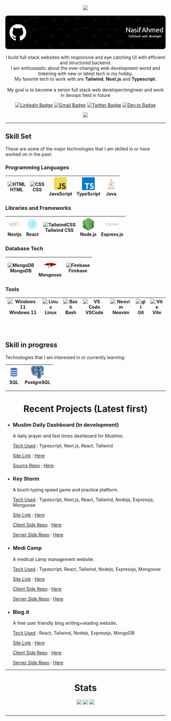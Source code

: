 <p align="center">
  <!-- Typing SVG by DenverCoder1 - https://github.com/DenverCoder1/readme-typing-svg -->
  <a href="https://github.com/DenverCoder1/readme-typing-svg">
    <img src="https://readme-typing-svg.demolab.com/?lines=Welcome%20to%20my%20github%20profile&font=Fira%20Code&center=true&width=440&height=45&color=f75c7e&vCenter=true&pause=1000&size=22" /></a>
</p>

![Header](./images/banner.png)

<p align="center">
  I build full-stack websites with responsive and eye catching UI with efficient and structured backend. <br> I am enthusiastic about the ever-changing web development world and tinkering with new or latest tech is my hobby.<br> 
  My favorite tech to work with are <b>Tailwind</b>, <b>Next.js</b> and <b>Typescript</b>. <br>
  <br>
  My goal is to become a senior full stack web developer/engineer and work in devops field in future 
</p>

<div align="center">
  
  [![Linkedin Badge](https://img.shields.io/badge/-nasif2ahmed-0077b5?style=flat-square&logo=Linkedin&logoColor=white&link=https://www.linkedin.com/in/nasif2ahmed/)](https://www.linkedin.com/in/nasif2ahmed/)
  [![Gmail Badge](https://img.shields.io/badge/-nasif2ahmed@gmail.com-c14438?style=flat-square&logo=Gmail&logoColor=white&link=mailto:nasif2ahmed@gmail.com)](mailto:nasif2ahmed@gmail.com)
  [![Twitter Badge](https://img.shields.io/badge/-@nasif2ahmed-1DA1F2?style=flat-square&logo=Twitter&logoColor=white&link=https://www.twitter.com/nasif2ahmed)](https://www.twitter.com/nasif2ahmed)
  [![Dev.to Badge](https://img.shields.io/badge/-@nasif2ahmed-FFFFFF?style=flat-square&logo=Dev.to&logoColor=black&link=https://dev.to/nasif2ahmed)](https://dev.to/nasif2ahmed)
</div>
<div align="center">

![](https://komarev.com/ghpvc/?username=NasifAhmed&label=Profile%20Visits&color=blue&style=for-the-badge)

</div>

<hr>

## Skill Set

These are some of the major technologies that I am skilled in or have worked on in the past:

### **Programming Languages**

| <img alt="HTML" title="HTML" width="40px" src="https://user-images.githubusercontent.com/25181517/192158954-f88b5814-d510-4564-b285-dff7d6400dad.png"><br><span>HTML</span> | <img alt="CSS" title="CSS" width="40px" src="https://user-images.githubusercontent.com/25181517/183898674-75a4a1b1-f960-4ea9-abcb-637170a00a75.png"><br><span>CSS</span> | <img alt="JS" title="JavaScript" width="40px" src="https://raw.githubusercontent.com/github/explore/master/topics/javascript/javascript.png"><br><span>JavaScript</span> | <img alt="Typescript" title="Typescript" width="40px" src="https://raw.githubusercontent.com/github/explore/main/topics/typescript/typescript.png"><br><span>TypeScript</span> | <img title="Java" alt="Java" width="40px" src="https://raw.githubusercontent.com/github/explore/master/topics/java/java.png" /><br><span>Java</span> |
| --------------------------------------------------------------------------------------------------------------------------------------------------------------------------- | ------------------------------------------------------------------------------------------------------------------------------------------------------------------------ | ------------------------------------------------------------------------------------------------------------------------------------------------------------------------ | ------------------------------------------------------------------------------------------------------------------------------------------------------------------------------ | ---------------------------------------------------------------------------------------------------------------------------------------------------- |

### **Libraries and Frameworks**

| <img title="Next.js" alt="Next.js" width="40px" src="https://raw.githubusercontent.com/github/explore/master/topics/nextjs/nextjs.png"><br><span>Nextjs</span> | <img title="React" alt="React" width="40px" src="https://raw.githubusercontent.com/github/explore/master/topics/react/react.png"><br><span>React</span> | <img title="TailwindCSS" alt="TailwindCSS" width="40px" src="https://user-images.githubusercontent.com/25181517/202896760-337261ed-ee92-4979-84c4-d4b829c7355d.png"><br><span>Tailwind CSS</span> | <img title="NodeJS" alt="NodeJS" width="40px" src="https://raw.githubusercontent.com/github/explore/master/topics/nodejs/nodejs.png"><br><span>Node.js</span> | <img title="NodeJS" alt="NodeJS" width="40px" src="https://raw.githubusercontent.com/github/explore/master/topics/express/express.png"><br><span>Express.js</span> |
| -------------------------------------------------------------------------------------------------------------------------------------------------------------- | ------------------------------------------------------------------------------------------------------------------------------------------------------- | ------------------------------------------------------------------------------------------------------------------------------------------------------------------------------------------------- | ------------------------------------------------------------------------------------------------------------------------------------------------------------- | ------------------------------------------------------------------------------------------------------------------------------------------------------------------ |

### **Database Tech**

| <img title="MongoDB" alt="MongoDB" width="40px" src="https://user-images.githubusercontent.com/25181517/182884177-d48a8579-2cd0-447a-b9a6-ffc7cb02560e.png"><br><span>MongoDB</span> | <img title="NodeJS" alt="NodeJS" width="40px" src="https://raw.githubusercontent.com/github/explore/master/topics/mongoose/mongoose.png"><br><span>Mongoose</span> | <img title="Firebase" alt="Firebase" width="40px" src="https://user-images.githubusercontent.com/25181517/189716855-2c69ca7a-5149-4647-936d-780610911353.png"><br><span>Firebase</span> |
| ------------------------------------------------------------------------------------------------------------------------------------------------------------------------------------ | ------------------------------------------------------------------------------------------------------------------------------------------------------------------ | --------------------------------------------------------------------------------------------------------------------------------------------------------------------------------------- |

### **Tools**

| <img title="Windows 11" alt="Windows 11" width="40px" src="https://upload.wikimedia.org/wikipedia/commons/8/87/Windows_logo_-_2021.svg"><br><span>Windows 11</span> | <img title="Linux" alt="Linux" width="40px" src="https://upload.wikimedia.org/wikipedia/commons/3/35/Tux.svg"><br><span>Linux</span> | <img title="Bash" alt="Bash" width="40px" src="https://upload.wikimedia.org/wikipedia/commons/4/4b/Bash_Logo_Colored.svg"><br><span>Bash</span> | <img title="VS Code" alt="VS Code" width="40px" src="https://img.icons8.com/fluent/48/000000/visual-studio-code-2019.png"><br><span>VSCode</span> | <img title="Neovim" alt="Neovim" width="30px" src="https://github.com/marwin1991/profile-technology-icons/assets/136815194/b113a23c-5c04-45aa-819c-bd04e8ac2a37"><br><span>Neovim</span> | <img title="git" alt="git" width="40px" src="https://user-images.githubusercontent.com/25181517/192108372-f71d70ac-7ae6-4c0d-8395-51d8870c2ef0.png"><br><span>Git</span> | <img title="Vite" alt="Vite" width="40px" src="https://github.com/marwin1991/profile-technology-icons/assets/62091613/b40892ef-efb8-4b0e-a6b5-d1cfc2f3fc35"><br><span>Vite</span> |
| ------------------------------------------------------------------------------------------------------------------------------------------------------------------- | ------------------------------------------------------------------------------------------------------------------------------------ | ----------------------------------------------------------------------------------------------------------------------------------------------- | ------------------------------------------------------------------------------------------------------------------------------------------------- | ---------------------------------------------------------------------------------------------------------------------------------------------------------------------------------------- | ------------------------------------------------------------------------------------------------------------------------------------------------------------------------ | --------------------------------------------------------------------------------------------------------------------------------------------------------------------------------- |

<br>
<br>

## **Skill in progress**

Technologies that I am interested in or currently learning:

| <img title="SQL" alt="SQL" width="40px" src="https://raw.githubusercontent.com/github/explore/master/topics/sql/sql.png"><br><span>SQL</span> | <img title="PostgreSQL" alt="PostgreSQL" width="40px" src="https://raw.githubusercontent.com/github/explore/master/topics/postgresql/postgresql.png"><br><span>PostgreSQL</span> |
| --------------------------------------------------------------------------------------------------------------------------------------------- | -------------------------------------------------------------------------------------------------------------------------------------------------------------------------------- |

<hr>
<h1 align="center">Recent Projects (Latest first)</h1>
<ul>
<li>
<h3> Muslim Daily Dashboard (In development)</h3>
<p>A daily prayer and fast times dashboard for Muslims.</p>
<p><ins>Tech Used</ins> : Typescript, Next.js, React, Tailwind</p>
<p><ins>Site Link</ins> : <a href="https://muslim-daily-dashboard.vercel.app/">Here</a></p>
<p><ins>Source Repo</ins> : <a href="https://github.com/NasifAhmed/muslim-dashboard">Here</a></p>
</li>
<li>
<h3> Key Storm</h3>
<p>A touch typing speed game and practice platform.</p>
<p><ins>Tech Used</ins> : Typescript, Next.js, React, Tailwind, Nodejs, Expressjs, Mongoose</p>
<p><ins>Site Link</ins> : <a href="https://type-storm-one.vercel.app/">Here</a></p>
<p><ins>Client Side Repo</ins> : <a href="https://github.com/Team-Trinity/type-storm">Here</a></p>
<p><ins>Server Side Repo</ins> : <a href="https://github.com/Team-Trinity/type-storm-server">Here</a></p>
</li>
<li>
<h3> Medi Camp</h3>
<p>A medical camp management website.</p>
<p><ins>Tech Used</ins> : Typescript, React, Tailwind, Nodejs, Expressjs, Mongoose</p>
<p><ins>Site Link</ins> : <a href="https://medi-camp.web.app/">Here</a></p>
<p><ins>Client Side Repo</ins> : <a href="https://github.com/NasifAhmed/medi-camp-client">Here</a></p>
<p><ins>Server Side Repo</ins> : <a href="https://github.com/NasifAhmed/medi-camp-server">Here</a></p>
</li>
<li>
<h3> Blog.it</h3>
<p>A free user friendly blog writing+reading website.</p>
<p><ins>Tech Used</ins> : React, Tailwind, Nodejs, Expressjs, MongoDB</p>
<p><ins>Site Link</ins> : <a href="https://assignment-11-d1439.web.app/">Here</a></p>
<p><ins>Client Side Repo</ins> : <a href="https://github.com/NasifAhmed/blog-it-client">Here</a></p>
<p><ins>Server Side Repo</ins> : <a href="https://github.com/NasifAhmed/blog-it-server">Here</a></p>
</li>
</ul>
<hr>
<h1 align="center">Stats</h1>
<p align="center">
  <img height="50%" width="auto" src ="https://github-readme-stats.vercel.app/api?username=NasifAhmed&show_icons=true&count_private=true&theme=github_dark&hide_border=true&hide=issues,contribs">
  <img height="50%" width="auto" src ="https://github-readme-stats.vercel.app/api/top-langs/?username=NasifAhmed&layout=compact&hide_border=true&theme=github_dark&langs_count=6&hide=jupyter%20notebook,tex,css,php&exclude_repo=dwm,dotfiles,mpv,better-mpv-config">
  <img src ="https://github-readme-streak-stats.herokuapp.com?user=NasifAhmed&theme=github_dark&hide_border=true">
  <br>
  <br>
</p>
<hr>
